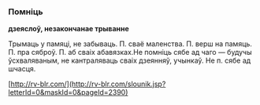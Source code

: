 ### Помніць
**дзеяслоў, незакончанае трыванне**

Трымаць у памяці, не забываць. П. сваё маленства. П. верш на памяць. П. пра сяброў. П. аб сваіх абавязках.Не помніць сябе ад чаго — будучы ўсхваляваным, не кантраляваць сваіх дзеянняў, учынкаў. Не п. сябе ад шчасця.

<a rel="author">[http://rv-blr.com/](http://rv-blr.com/slounik.jsp?letterId=0&maskId=0&pageId=2390)</a>
